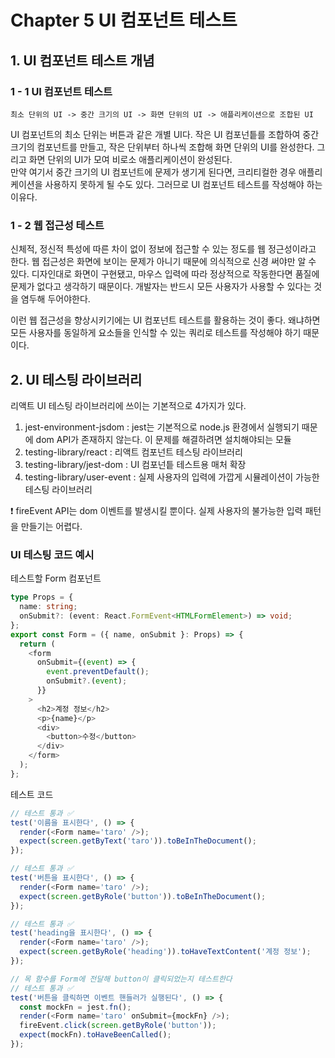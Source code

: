 # Chapter 5 UI 컴포넌트 테스트

## 1. UI 컴포넌트 테스트 개념

### 1 - 1 UI 컴포넌트 테스트

```
최소 단위의 UI -> 중간 크기의 UI -> 화면 단위의 UI -> 애플리케이션으로 조합된 UI
```

UI 컴포넌트의 최소 단위는 버튼과 같은 개별 UI다. 작은 UI 컴포넌틑를 조합하여 중간 크기의 컴포넌트를 만들고,
작은 단위부터 하나씩 조합해 화면 단위의 UI를 완성한다. 그리고 화면 단위의 UI가 모여 비로소 애플리케이션이 완성된다.<br/>
만약 여기서 중간 크기의 UI 컴포넌트에 문제가 생기게 된다면, 크리티컬한 경우 애플리케이션을 사용하지 못하게 될 수도 있다.
그러므로 UI 컴포넌트 테스트를 작성해야 하는 이유다.

### 1 - 2 웹 접근성 테스트

신체적, 정신적 특성에 따른 차이 없이 정보에 접근할 수 있는 정도를 웹 정근성이라고 한다. 웹 접근성은 화면에 보이는 문제가 아니기 때문에
의식적으로 신경 써야만 알 수 있다. 디자인대로 화면이 구현됐고, 마우스 입력에 따라 정상적으로 작동한다면 품질에 문제가 없다고 생각하기 때문이다.
개발자는 반드시 모든 사용자가 사용할 수 있다는 것을 염두해 두어야한다.

이런 웹 접근성을 향상시키기에는 UI 컴포넌트 테스트를 활용하는 것이 좋다. 왜냐하면 모든 사용자를 동일하게 요소들을 인식할 수 있는 쿼리로
테스트를 작성해야 하기 때문이다.
<br/>

## 2. UI 테스팅 라이브러리

리액트 UI 테스팅 라이브러리에 쓰이는 기본적으로 4가지가 있다.

1. jest-environment-jsdom : jest는 기본적으로 node.js 환경에서 실행되기 때문에 dom API가 존재하지 않는다. 이 문제를 해결하려면 설치해야되는 모듈
2. testing-library/react : 리액트 컴포넌트 테스팅 라이브러리
3. testing-library/jest-dom : UI 컴포넌틑 테스트용 매처 확장
4. testing-library/user-event : 실제 사용자의 입력에 가깝게 시뮬레이션이 가능한 테스팅 라이브러리

❗️ fireEvent API는 dom 이벤트를 발생시킬 뿐이다. 실제 사용자의 불가능한 입력 패턴을 만들기는 어렵다.

### UI 테스팅 코드 예시

테스트할 Form 컴포넌트

```typescript
type Props = {
  name: string;
  onSubmit?: (event: React.FormEvent<HTMLFormElement>) => void;
};
export const Form = ({ name, onSubmit }: Props) => {
  return (
    <form
      onSubmit={(event) => {
        event.preventDefault();
        onSubmit?.(event);
      }}
    >
      <h2>계정 정보</h2>
      <p>{name}</p>
      <div>
        <button>수정</button>
      </div>
    </form>
  );
};
```

테스트 코드

```typescript
// 테스트 통과 ✅
test('이름을 표시한다', () => {
  render(<Form name='taro' />);
  expect(screen.getByText('taro')).toBeInTheDocument();
});

// 테스트 통과 ✅
test('버튼을 표시한다', () => {
  render(<Form name='taro' />);
  expect(screen.getByRole('button')).toBeInTheDocument();
});

// 테스트 통과 ✅
test('heading을 표시한다', () => {
  render(<Form name='taro' />);
  expect(screen.getByRole('heading')).toHaveTextContent('계정 정보');
});

// 목 함수를 Form에 전달해 button이 클릭되었는지 테스트한다
// 테스트 통과 ✅
test('버튼을 클릭하면 이벤트 핸들러가 실행된다', () => {
  const mockFn = jest.fn();
  render(<Form name='taro' onSubmit={mockFn} />);
  fireEvent.click(screen.getByRole('button'));
  expect(mockFn).toHaveBeenCalled();
});
```
